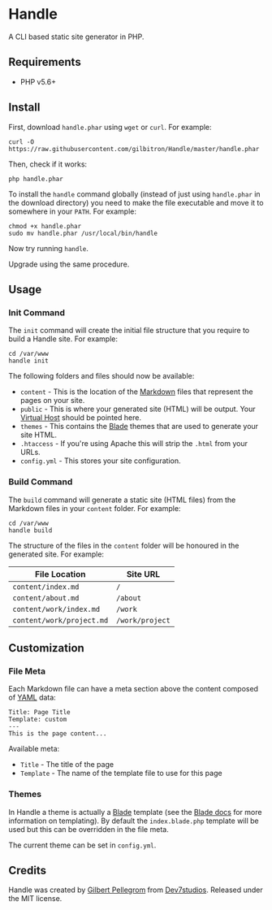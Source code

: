 # Handle

A CLI based static site generator in PHP.

## Requirements

* PHP v5.6+

## Install

First, download `handle.phar` using `wget` or `curl`. For example:

```
curl -O https://raw.githubusercontent.com/gilbitron/Handle/master/handle.phar
```

Then, check if it works:

```
php handle.phar
```

To install the `handle` command globally (instead of just using `handle.phar` in the download directory) you need to 
make the file executable and move it to somewhere in your `PATH`. For example:

```
chmod +x handle.phar
sudo mv handle.phar /usr/local/bin/handle
```

Now try running `handle`.

Upgrade using the same procedure.

## Usage

### Init Command

The `init` command will create the initial file structure that you require to build a Handle site. For example:

```
cd /var/www
handle init
```

The following folders and files should now be available:

* `content` - This is the location of the [Markdown](https://en.wikipedia.org/wiki/Markdown) files that represent the pages on your site.
* `public` - This is where your generated site (HTML) will be output. Your [Virtual Host](https://httpd.apache.org/docs/2.4/vhosts/) should be pointed here.
* `themes` - This contains the [Blade](https://laravel.com/docs/5.1/blade) themes that are used to generate your site HTML.
* `.htaccess` - If you're using Apache this will strip the `.html` from your URLs.
* `config.yml` - This stores your site configuration.

### Build Command

The `build` command will generate a static site (HTML files) from the Markdown files in your `content` folder. For example:

```
cd /var/www
handle build
```

The structure of the files in the `content` folder will be honoured in the generated site. For example:
 
 | File Location | Site URL |
 | ------------- | -------- |
 | `content/index.md` | `/` |
 | `content/about.md` | `/about` |
 | `content/work/index.md` | `/work` |
 | `content/work/project.md` | `/work/project` |
 
## Customization
 
### File Meta
 
Each Markdown file can have a meta section above the content composed of [YAML](http://yaml.org/) data:
 
```
Title: Page Title
Template: custom
---
This is the page content...
```

Available meta:

* `Title` - The title of the page
* `Template` - The name of the template file to use for this page

### Themes

In Handle a theme is actually a [Blade](https://laravel.com/docs/5.1/blade) template (see the
[Blade docs](https://laravel.com/docs/5.1/blade) for more information on templating). By default the `index.blade.php`
template will be used but this can be overridden in the file meta.

The current theme can be set in `config.yml`.

## Credits

Handle was created by [Gilbert Pellegrom](http://gilbert.pellegrom.me) from
[Dev7studios](http://dev7studios.com). Released under the MIT license.